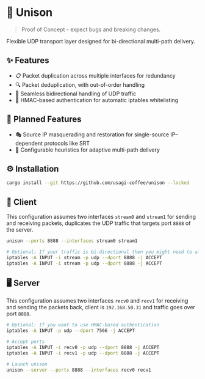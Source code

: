 # 🔗 Unison

> Proof of Concept - expect bugs and breaking changes.

Flexible UDP transport layer designed for bi-directional multi-path delivery.

## ✨ Features

- 📋 Packet duplication across multiple interfaces for redundancy
- 🔍 Packet deduplication, with out-of-order handling
- 🔁 Seamless bidirectional handling of UDP traffic
- 🔐 HMAC-based authentication for automatic iptables whitelisting

## 🚧 Planned Features

- 🎭 Source IP masquerading and restoration for single-source IP–dependent protocols like SRT
- 🧠 Configurable heuristics for adaptive multi-path delivery

## ⚙️ Installation

```bash
cargo install --git https://github.com/usagi-coffee/unison --locked
```

## 📡 Client

This configuration assumes two interfaces `stream0` and `stream1` for sending and receiving packets, duplicates the UDP traffic that targets port `8888` of the server.

```bash
unison --ports 8888 --interfaces stream0 stream1

# Optional: If your traffic is bi-directional then you might need to allow the port on the client.
iptables -A INPUT -i stream -p udp --dport 8888 -j ACCEPT
iptables -A INPUT -i stream -p udp --dport 8888 -j ACCEPT
```

## 🖥️ Server

This configuration assumes two interfaces `recv0` and `recv1` for receiving and sending the packets back, client is `192.168.50.31` and traffic goes over port `8888`.

```bash
# Optional: If you want to use HMAC-based authentication
iptables -A INPUT -p udp --dport 7566 -j ACCEPT

# Accept ports
iptables -A INPUT -i recv0 -p udp --dport 8888 -j ACCEPT
iptables -A INPUT -i recv1 -p udp --dport 8888 -j ACCEPT

# Launch unison
unison --server --ports 8888 --interfaces recv0 recv1
```
